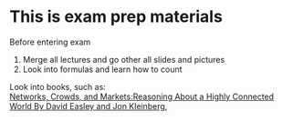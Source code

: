 # This is exam prep materials 
Before entering exam 
1. Merge all lectures and go other all slides and pictures   
2. Look into formulas and learn how to count 
  
  
Look into books, such as:  
[Networks, Crowds, and Markets:Reasoning About a Highly Connected World By David Easley and Jon Kleinberg](https://www.cs.cornell.edu/home/kleinber/networks-book/),  
